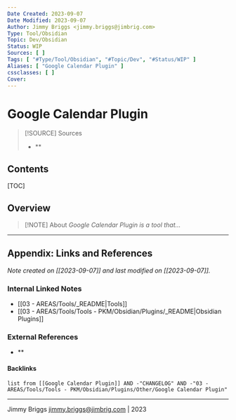 ```yaml
---
Date Created: 2023-09-07
Date Modified: 2023-09-07
Author: Jimmy Briggs <jimmy.briggs@jimbrig.com>
Type: Tool/Obsidian
Topic: Dev/Obsidian
Status: WIP
Sources: [ ]
Tags: [ "#Type/Tool/Obsidian", "#Topic/Dev", "#Status/WIP" ]
Aliases: [ "Google Calendar Plugin" ]
cssclasses: [ ]
Cover:
---
```


# Google Calendar Plugin

> [!SOURCE] Sources
> - **

## Contents

[TOC]

## Overview

> [!NOTE] About
> *Google Calendar Plugin is a tool that...*

***

## Appendix: Links and References

*Note created on [[2023-09-07]] and last modified on [[2023-09-07]].*

### Internal Linked Notes

- [[03 - AREAS/Tools/_README|Tools]]
- [[03 - AREAS/Tools/Tools - PKM/Obsidian/Plugins/_README|Obsidian Plugins]]

### External References

- **

#### Backlinks

```dataview
list from [[Google Calendar Plugin]] AND -"CHANGELOG" AND -"03 - AREAS/Tools/Tools - PKM/Obsidian/Plugins/Other/Google Calendar Plugin"
```


***

Jimmy Briggs <jimmy.briggs@jimbrig.com> | 2023

